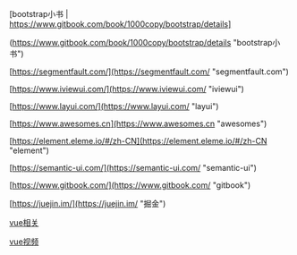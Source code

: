 [bootstrap小书 | https://www.gitbook.com/book/1000copy/bootstrap/details]

(https://www.gitbook.com/book/1000copy/bootstrap/details "bootstrap小书")

[https://segmentfault.com/](https://segmentfault.com/ "segmentfault.com")

[https://www.iviewui.com/](https://www.iviewui.com/ "iviewui")

[https://www.layui.com/](https://www.layui.com/ "layui")

[https://www.awesomes.cn](https://www.awesomes.cn "awesomes")

[https://element.eleme.io/#/zh-CN](https://element.eleme.io/#/zh-CN "element")

[https://semantic-ui.com/](https://semantic-ui.com/ "semantic-ui")

[https://www.gitbook.com/](https://www.gitbook.com/ "gitbook")

[https://juejin.im/](https://juejin.im/ "掘金")

[vue相关](https://github.com/vuejs/awesome-vue "vue相关")

[vue视频](https://www.laravist.com/ "vue视频")


